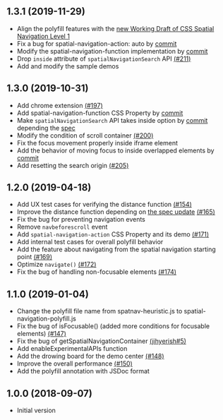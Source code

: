 ## 1.3.1 (2019-11-29)

* Align the polyfill features with the [new Working Draft of CSS Spatial Navigation Level 1](https://www.w3.org/TR/2019/WD-css-nav-1-20191126/)
* Fix a bug for spatial-navigation-action: auto by [commit](https://github.com/WICG/spatial-navigation/commit/bceff39b5ca059303193c0ec85c066aa9254d252)
* Modify the spatial-navigation-function implementation by [commit](https://github.com/WICG/spatial-navigation/commit/408ff1607abd8c07085a8de1bbe8bd448e188b58)
* Drop `inside` attribute of `spatialNavigationSearch` API [(#211)](https://github.com/WICG/spatial-navigation/pull/211)
* Add and modify the sample demos

## 1.3.0 (2019-10-31)

* Add chrome extension [(#197)](https://github.com/WICG/spatial-navigation/pull/197)
* Add spatial-navigation-function CSS Property by [commit](https://github.com/WICG/spatial-navigation/commit/14654aa651a6ee06106ab0823046b3a4e59d6156)
* Make `spatialNavigationSearch` API takes inside option by [commit](https://github.com/WICG/spatial-navigation/commit/a5603e51f2417f37e38e1fcab37706486fa46ae3) depending the [spec](https://github.com/w3c/csswg-drafts/issues/3743)
* Modify the condition of scroll container [(#200)](https://github.com/WICG/spatial-navigation/pull/200)
* Fix the focus movement properly inside iframe element
* Add the behavior of moving focus to inside overlapped elements by [commit](https://github.com/WICG/spatial-navigation/commit/9131a38349e6c9109b02e33500f0fa63bf6a4233)
* Add resetting the search origin [(#205)](https://github.com/WICG/spatial-navigation/pull/205)

## 1.2.0 (2019-04-18)

* Add UX test cases for verifying the distance function [(#154)](https://github.com/WICG/spatial-navigation/pull/154)
* Improve the distance function depending on [the spec update](https://github.com/w3c/csswg-drafts/pull/3755) [(#165)](https://github.com/WICG/spatial-navigation/pull/165)
* Fix the bug for preventing navigation events
* Remove `navbeforescroll` event
* Add `spatial-navigation-action` CSS Property and its demo [(#171)](https://github.com/WICG/spatial-navigation/pull/171)
* Add internal test cases for overall polyfill behavior
* Add the feature about navigating from the spatial navigation starting point [(#169)](https://github.com/WICG/spatial-navigation/pull/169)
* Optimize `navigate()` [(#172)](https://github.com/WICG/spatial-navigation/pull/172)
* Fix the bug of handling non-focusable elements [(#174)](https://github.com/WICG/spatial-navigation/pull/174)

## 1.1.0 (2019-01-04)

* Change the polyfill file name from spatnav-heuristic.js to spatial-navigation-polyfill.js
* Fix the bug of isFocusable() (added more conditions for focusable elements) [(#147)](https://github.com/WICG/spatial-navigation/pull/147)
* Fix the bug of getSpatialNavigationContainer [(jihyerish#5)](https://github.com/jihyerish/spatial-navigation/pull/5)
* Add enableExperimentalAPIs function
* Add the drowing board for the demo center [(#148)](https://github.com/WICG/spatial-navigation/pull/148)
* Improve the overall performance [(#150)](https://github.com/WICG/spatial-navigation/pull/150)
* Add the polyfill annotation with JSDoc format

## 1.0.0 (2018-09-07)

* Initial version
